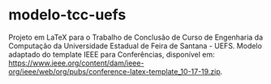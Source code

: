 # modelo-tcc-uefs
Projeto em LaTeX para o Trabalho de Conclusão de Curso de Engenharia da Computação da Universidade Estadual de Feira de Santana - UEFS. Modelo adaptado do template IEEE para Conferências, disponível em: https://www.ieee.org/content/dam/ieee-org/ieee/web/org/pubs/conference-latex-template_10-17-19.zip.
